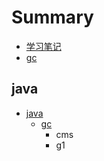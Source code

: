# Summary

* [学习笔记](README.md)
* [gc](gc.md)

## java

* [java](java/java/README.md)
  * [gc](java/java/gc.md)
    * cms
    * g1

